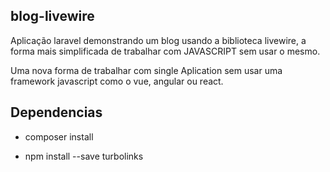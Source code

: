 ## blog-livewire

Aplicação laravel demonstrando um blog usando a biblioteca livewire, a forma mais simplificada de trabalhar com JAVASCRIPT sem usar o mesmo.

Uma nova forma de trabalhar com single Aplication sem usar uma framework javascript como o vue, angular ou react.


## Dependencias

- composer install

- npm install --save turbolinks
